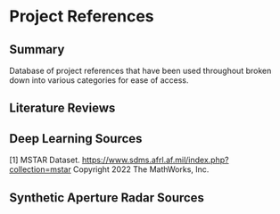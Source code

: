 
# Project References

## Summary

Database of project references that have been used throughout broken down into various categories for ease of access.

## Literature Reviews


## Deep Learning Sources

[1] MSTAR Dataset. https://www.sdms.afrl.af.mil/index.php?collection=mstar
Copyright 2022 The MathWorks, Inc.

## Synthetic Aperture Radar Sources
